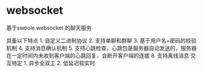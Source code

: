 # websocket
基于swoole websocket 的聊天服务 

  具备以下特点
      1. 自定义二进制协议
      2. 支持单聊和群聊 
      3. 基于用户名+密码的校验机制 
      4. 支持消息确认机制
      5. 支持心跳检查，心跳包是服务器自动发送的，服务器在一定时间内未收到客户端的心跳回复，会断开客户端的连接
      8. 支持离线消息
  交互特定
      1. 异步全双工 
      2. 低延迟软实时
